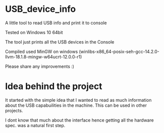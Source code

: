 # USB_device_info
A little tool to read USB info and print it to console

Tested on Windows 10 64bit

The tool just prints all the USB devices in the Console

Compiled used MinGW on windows
(winlibs-x86_64-posix-seh-gcc-14.2.0-llvm-18.1.8-mingw-w64ucrt-12.0.0-r1)

Please share any improvements :)

# Idea behind the project
It started with the simple idea that I wanted to read as much information about the USB capabuilities in the machine.
This can be used in other projects. 

I dont know that much about the interface hence getting all the hardware spec. was a natural first step.


